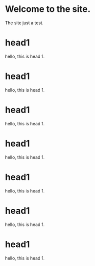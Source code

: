 # Welcome to the site.

The site just a test.

# head1

hello, this is head 1.

# head1

hello, this is head 1.

# head1

hello, this is head 1.

# head1

hello, this is head 1.

# head1

hello, this is head 1.

# head1

hello, this is head 1.

# head1

hello, this is head 1.
